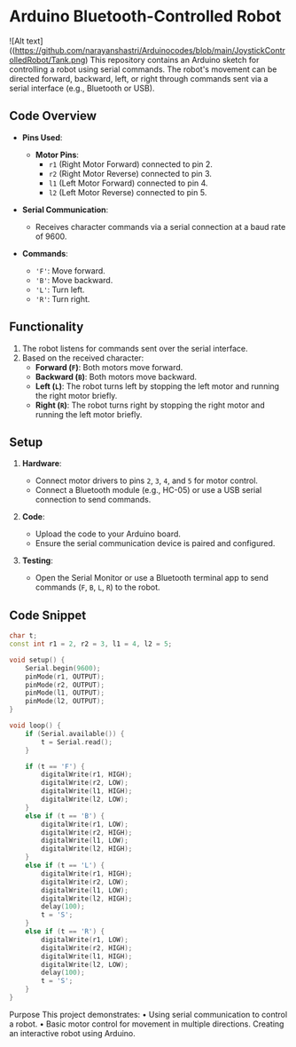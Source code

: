 # Arduino Bluetooth-Controlled Robot
![Alt text]((https://github.com/narayanshastri/Arduinocodes/blob/main/JoystickControlledRobot/Tank.png)
This repository contains an Arduino sketch for controlling a robot using serial commands. The robot's movement can be directed forward, backward, left, or right through commands sent via a serial interface (e.g., Bluetooth or USB).

## Code Overview

- **Pins Used**:
  - **Motor Pins**:
    - `r1` (Right Motor Forward) connected to pin 2.
    - `r2` (Right Motor Reverse) connected to pin 3.
    - `l1` (Left Motor Forward) connected to pin 4.
    - `l2` (Left Motor Reverse) connected to pin 5.

- **Serial Communication**:
  - Receives character commands via a serial connection at a baud rate of 9600.

- **Commands**:
  - `'F'`: Move forward.
  - `'B'`: Move backward.
  - `'L'`: Turn left.
  - `'R'`: Turn right.

## Functionality

1. The robot listens for commands sent over the serial interface.
2. Based on the received character:
   - **Forward (`F`)**: Both motors move forward.
   - **Backward (`B`)**: Both motors move backward.
   - **Left (`L`)**: The robot turns left by stopping the left motor and running the right motor briefly.
   - **Right (`R`)**: The robot turns right by stopping the right motor and running the left motor briefly.

## Setup

1. **Hardware**:
   - Connect motor drivers to pins `2`, `3`, `4`, and `5` for motor control.
   - Connect a Bluetooth module (e.g., HC-05) or use a USB serial connection to send commands.

2. **Code**:
   - Upload the code to your Arduino board.
   - Ensure the serial communication device is paired and configured.

3. **Testing**:
   - Open the Serial Monitor or use a Bluetooth terminal app to send commands (`F`, `B`, `L`, `R`) to the robot.

## Code Snippet

```cpp
char t;
const int r1 = 2, r2 = 3, l1 = 4, l2 = 5;

void setup() {
    Serial.begin(9600);
    pinMode(r1, OUTPUT); 
    pinMode(r2, OUTPUT);
    pinMode(l1, OUTPUT);
    pinMode(l2, OUTPUT);
}

void loop() {
    if (Serial.available()) {
        t = Serial.read();
    }

    if (t == 'F') {
        digitalWrite(r1, HIGH);
        digitalWrite(r2, LOW);
        digitalWrite(l1, HIGH);
        digitalWrite(l2, LOW);
    } 
    else if (t == 'B') {
        digitalWrite(r1, LOW);
        digitalWrite(r2, HIGH);
        digitalWrite(l1, LOW);
        digitalWrite(l2, HIGH);
    } 
    else if (t == 'L') { 
        digitalWrite(r1, HIGH);
        digitalWrite(r2, LOW);
        digitalWrite(l1, LOW);
        digitalWrite(l2, HIGH);
        delay(100);
        t = 'S';
    } 
    else if (t == 'R') {
        digitalWrite(r1, LOW);
        digitalWrite(r2, HIGH);
        digitalWrite(l1, HIGH);
        digitalWrite(l2, LOW);
        delay(100);
        t = 'S';
    }
}
```
Purpose
This project demonstrates:
	• Using serial communication to control a robot.
	• Basic motor control for movement in multiple directions.
Creating an interactive robot using Arduino.
